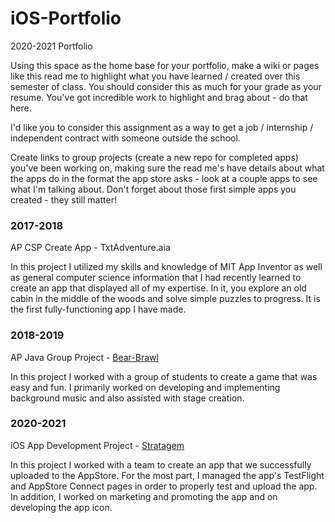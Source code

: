 # iOS-Portfolio
2020-2021 Portfolio

Using this space as the home base for your portfolio, make a wiki or pages like this read me to highlight what you have learned / created over this semester of class. You should consider this as much for your grade as your resume. You've got incredible work to highlight and brag about - do that here. 

I'd like you to consider this assignment as a way to get a job / internship / independent contract with someone outside the school.

Create links to group projects (create a new repo for completed apps) you've been working on, making sure the read me's have details about what the apps do in the format the app store asks - look at a couple apps to see what I'm talking about. Don't forget about those first simple apps you created - they still matter!



### 2017-2018
AP CSP Create App - TxtAdventure.aia

In this project I utilized my skills and knowledge of MIT App Inventor as well as general computer science information that I had recently learned to create an app that displayed all of my expertise. In it, you explore an old cabin in the middle of the woods and solve simple puzzles to progress. It is the first fully-functioning app I have made.

### 2018-2019
AP Java Group Project - [Bear-Brawl](https://lifedrain28.itch.io/bear-brawl)

In this project I worked with a group of students to create a game that was easy and fun. I primarily worked on developing and implementing background music and also assisted with stage creation.

### 2020-2021
iOS App Development Project - [Stratagem](https://github.com/Stratagem-Studios/Stratagem)

In this project I worked with a team to create an app that we successfully uploaded to the AppStore. For the most part, I managed the app's TestFlight and AppStore Connect pages in order to properly test and upload the app. In addition, I worked on marketing and promoting the app and on developing the app icon.
